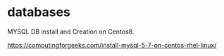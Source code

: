 # databases
MYSQL DB install and Creation on Centos8.


https://computingforgeeks.com/install-mysql-5-7-on-centos-rhel-linux/
